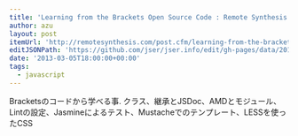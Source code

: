 ```yaml
---
title: 'Learning from the Brackets Open Source Code : Remote Synthesis'
author: azu
layout: post
itemUrl: 'http://remotesynthesis.com/post.cfm/learning-from-the-brackets-open-source-code'
editJSONPath: 'https://github.com/jser/jser.info/edit/gh-pages/data/2013/03/index.json'
date: '2013-03-05T18:00:00+00:00'
tags:
  - javascript
---
```

Bracketsのコードから学べる事.
クラス、継承とJSDoc、AMDとモジュール、Lintの設定、Jasmineによるテスト、Mustacheでのテンプレート、LESSを使ったCSS
